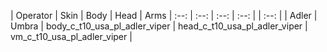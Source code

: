 



|  Operator  | Skin | Body | Head | Arms
| :--: | :--: | :--: | :--: | | :--: |
| Adler | Umbra | body_c_t10_usa_pl_adler_viper | head_c_t10_usa_pl_adler_viper | vm_c_t10_usa_pl_adler_viper |


